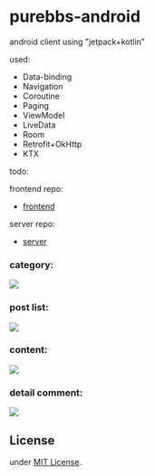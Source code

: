 # purebbs-android
android client using "jetpack+kotlin"

used:

- Data-binding
- Navigation
- Coroutine
- Paging
- ViewModel
- LiveData
- Room
- Retrofit+OkHttp
- KTX

todo:

frontend repo:
- [frontend](https://github.com/maxyou/purebbs)

server repo:
- [server](https://github.com/maxyou/purebbs-server)


### category:
![](https://github.com/maxyou/purebbs-android/raw/master/category.png)

### post list:
![](https://github.com/maxyou/purebbs-android/raw/master/post.jpg)

### content:
![](https://github.com/maxyou/purebbs-android/raw/master/content.png)

### detail comment:
![](https://github.com/maxyou/purebbs-android/raw/master/detail.jpg)

## License<br>
under [MIT License](http://www.opensource.org/licenses/MIT).
